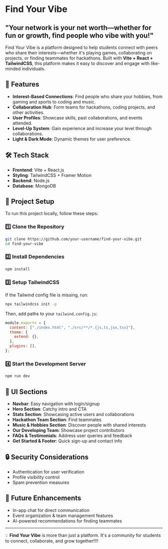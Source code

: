 # Find Your Vibe

## "Your network is your net worth—whether for fun or growth, find people who vibe with you!"

Find Your Vibe is a platform designed to help students connect with peers who share their interests—whether it's playing games, collaborating on projects, or finding teammates for hackathons. Built with **Vite + React + TailwindCSS**, this platform makes it easy to discover and engage with like-minded individuals.

## 🚀 Features
- **Interest-Based Connections**: Find people who share your hobbies, from gaming and sports to coding and music.
- **Collaboration Hub**: Form teams for hackathons, coding projects, and other activities.
- **User Profiles**: Showcase skills, past collaborations, and events attended.
- **Level-Up System**: Gain experience and increase your level through collaborations.
- **Light & Dark Mode**: Dynamic themes for user preference.

## 🛠️ Tech Stack
- **Frontend**: Vite + React.js
- **Styling**: TailwindCSS + Framer Motion
- **Backend**: Node.js
- **Database**: MongoDB

## 📂 Project Setup
To run this project locally, follow these steps:

### **1️⃣ Clone the Repository**
```sh
git clone https://github.com/your-username/find-your-vibe.git
cd find-your-vibe
```

### **2️⃣ Install Dependencies**
```sh
npm install
```

### **3️⃣ Setup TailwindCSS**
If the Tailwind config file is missing, run:
```sh
npx tailwindcss init -p
```
Then, add paths to your `tailwind.config.js`:
```js
module.exports = {
  content: ["./index.html", "./src/**/*.{js,ts,jsx,tsx}"],
  theme: {
    extend: {},
  },
  plugins: [],
};
```

### **4️⃣ Start the Development Server**
```sh
npm run dev
```

## 🎨 UI Sections
- **Navbar**: Easy navigation with login/signup
- **Hero Section**: Catchy intro and CTA
- **Stats Section**: Showcasing active users and collaborations
- **Hackathon Team Section**: Find teammates
- **Music & Hobbies Section**: Discover people with shared interests
- **Our Developing Team**: Showcase project contributors
- **FAQs & Testimonials**: Address user queries and feedback
- **Get Started & Footer**: Quick sign-up and contact info

## 🔒 Security Considerations
- Authentication for user verification 
- Profile visibility control
- Spam prevention measures

## 📌 Future Enhancements
- In-app chat for direct communication
- Event organization & team management features
- AI-powered recommendations for finding teammates

---
💡 **Find Your Vibe** is more than just a platform. It's a community for students to connect, collaborate, and grow together!!!!

